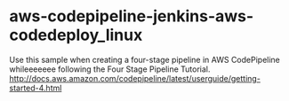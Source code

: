 # aws-codepipeline-jenkins-aws-codedeploy_linux
Use this sample when creating a four-stage pipeline in AWS CodePipeline whileeeeeee following the Four Stage Pipeline Tutorial. http://docs.aws.amazon.com/codepipeline/latest/userguide/getting-started-4.html
